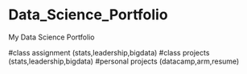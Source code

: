 # Data_Science_Portfolio
My Data Science Portfolio

#class assignment (stats,leadership,bigdata)
#class projects (stats,leadership,bigdata)
#personal projects (datacamp,arm,resume)
